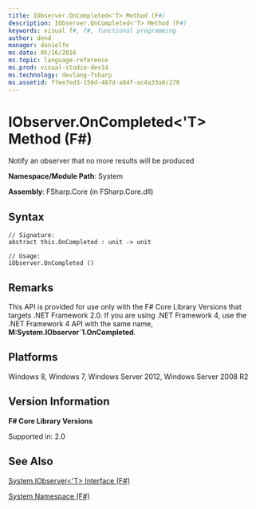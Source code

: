 ```yaml
---
title: IObserver.OnCompleted<'T> Method (F#)
description: IObserver.OnCompleted<'T> Method (F#)
keywords: visual f#, f#, functional programming
author: dend
manager: danielfe
ms.date: 05/16/2016
ms.topic: language-reference
ms.prod: visual-studio-dev14
ms.technology: devlang-fsharp
ms.assetid: f7ee7ed3-156d-487d-a84f-ac4a33a8c278 
---
```


# IObserver.OnCompleted<'T> Method (F#)

Notify an observer that no more results will be produced

**Namespace/Module Path**: System

**Assembly**: FSharp.Core (in FSharp.Core.dll)


## Syntax

```
// Signature:
abstract this.OnCompleted : unit -> unit

// Usage:
iObserver.OnCompleted ()
```

## Remarks
This API is provided for use only with the F# Core Library Versions that targets .NET Framework 2.0. If you are using .NET Framework 4, use the .NET Framework 4 API with the same name, **M:System.IObserver&#96;1.OnCompleted**.


## Platforms
Windows 8, Windows 7, Windows Server 2012, Windows Server 2008 R2


## Version Information
**F# Core Library Versions**

Supported in: 2.0




## See Also
[System.IObserver&#60;'T&#62; Interface &#40;F&#35;&#41;](System.IObserver%5B%27T%5D-Interface-%5BFSharp%5D.md)

[System Namespace &#40;F&#35;&#41;](System-Namespace-%5BFSharp%5D.md)

